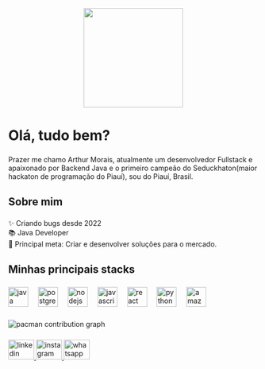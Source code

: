 <div align="center">
  <img height="200" src="https://media.licdn.com/dms/image/v2/D4D03AQFx2c4KQ6-3gw/profile-displayphoto-shrink_400_400/B4DZZ9iGr0HIAg-/0/1745862815647?e=1758153600&v=beta&t=8_DyR7XADmeup6mCwlgOwHlk1BYU_ZhwqZYzSKuljXI"  />
</div>

###

<h1 align="left">Olá, tudo bem?</h1>

###

<p align="left">Prazer me chamo Arthur Morais, atualmente um desenvolvedor Fullstack e apaixonado por Backend  Java e o primeiro campeão do Seduckhaton(maior hackaton de programação do Piauí), sou do Piauí, Brasil.</p>

###

<h2 align="left">Sobre mim</h2>

###

<p align="left">✨ Criando bugs desde 2022<br>📚 Java Developer<br>🎯 Principal meta: Criar e desenvolver soluções para o mercado.</p>

###

<h2 align="left">Minhas principais stacks</h2>

###

<div align="left">
  <img src="https://cdn.jsdelivr.net/gh/devicons/devicon/icons/java/java-original.svg" height="40" alt="java logo"  />
  <img width="12" />
  <img src="https://cdn.jsdelivr.net/gh/devicons/devicon/icons/postgresql/postgresql-original.svg" height="40" alt="postgresql logo"  />
  <img width="12" />
  <img src="https://cdn.jsdelivr.net/gh/devicons/devicon/icons/nodejs/nodejs-original.svg" height="40" alt="nodejs logo"  />
  <img width="12" />
  <img src="https://cdn.jsdelivr.net/gh/devicons/devicon/icons/javascript/javascript-original.svg" height="40" alt="javascript logo"  />
  <img width="12" />
  <img src="https://cdn.jsdelivr.net/gh/devicons/devicon/icons/react/react-original.svg" height="40" alt="react logo"  />
  <img width="12" />
  <img src="https://cdn.jsdelivr.net/gh/devicons/devicon/icons/python/python-original.svg" height="40" alt="python logo"  />
  <img width="12" />
  <img src="https://cdn.jsdelivr.net/gh/devicons/devicon/icons/amazonwebservices/amazonwebservices-line-wordmark.svg" height="40" alt="amazonwebservices logo"  />
</div>

###

<picture>
  <source media="(prefers-color-scheme: dark)" srcset="https://raw.githubusercontent.com/Arxtd/Arxtd/output/pacman-contribution-graph-dark.svg">
  <source media="(prefers-color-scheme: light)" srcset="https://raw.githubusercontent.com/Arxtd/Arxtd/output/pacman-contribution-graph.svg">
  <img alt="pacman contribution graph" src="https://raw.githubusercontent.com/Arxtd/Arxtd/output/pacman-contribution-graph.svg">
</picture>

###

<div align="left">
  <a href="https://www.linkedin.com/in/arthurmorais16/" target="_blank">
    <img src="https://raw.githubusercontent.com/maurodesouza/profile-readme-generator/master/src/assets/icons/social/linkedin/default.svg" width="52" height="40" alt="linkedin logo"  />
  </a>
  <a href="https://www.instagram.com/arthurms_07/" target="_blank">
    <img src="https://raw.githubusercontent.com/maurodesouza/profile-readme-generator/master/src/assets/icons/social/instagram/default.svg" width="52" height="40" alt="instagram logo"  />
  </a>
  <a href="https://api.whatsapp.com/send/?phone=8688332034&text=Ol%C3%A1+gostaria+de+bater+um+papo&type=phone_number&app_absent=0" target="_blank">
    <img src="https://raw.githubusercontent.com/maurodesouza/profile-readme-generator/master/src/assets/icons/social/whatsapp/default.svg" width="52" height="40" alt="whatsapp logo"  />
  </a>
</div>

###
